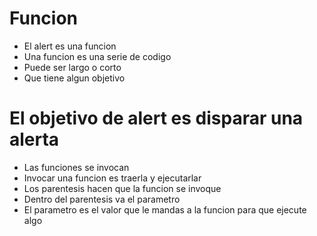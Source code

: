 # Funcion
* El alert es una funcion
* Una funcion es una serie de codigo
* Puede ser largo o corto
* Que tiene algun objetivo

# El objetivo de alert es disparar una alerta

* Las funciones se invocan
* Invocar una funcion es traerla y ejecutarlar
* Los parentesis hacen que la funcion se invoque
* Dentro del parentesis va el parametro
* El parametro es el valor que le mandas a la funcion para que ejecute algo
  
